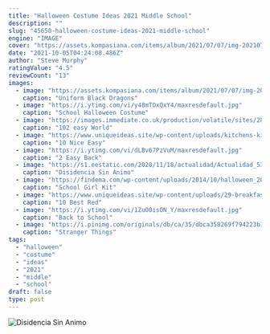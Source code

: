 ```yaml
---
title: "Halloween Costume Ideas 2021 Middle School"
description: ""
slug: "45650-halloween-costume-ideas-2021-middle-school"
engine: "IMAGE"
cover: "https://assets.kompasiana.com/items/album/2021/07/07/img-20210707-063609-60e4e90015251065772a45b2.jpg?t=o&v=770"
date: "2021-10-05T04:24:08.486Z"
author: "Steve Murphy"
ratingValue: "4.5"
reviewCount: "13"
images:
  - image: "https://assets.kompasiana.com/items/album/2021/07/07/img-20210707-063609-60e4e90015251065772a45b2.jpg?t=o&v=770"
    caption: "Uniform Black Dragons"
  - image: "https://i.ytimg.com/vi/y48mTOxQxY4/maxresdefault.jpg"
    caption: "School Halloween Costume"
  - image: "https://images.immediate.co.uk/production/volatile/sites/28/2021/02/wheres-wally-f33ae61.jpg?quality=90&resize=620%2C413"
    caption: "102 easy World"
  - image: "https://www.uniqueideas.site/wp-content/uploads/kitchens-kitchen-paint-colors-with-light-oak-cabinets-inspirations.jpg"
    caption: "10 Nice Easy"
  - image: "https://i.ytimg.com/vi/dLBv67PzVuM/maxresdefault.jpg"
    caption: "2 Easy Back"
  - image: "https://s1.eestatic.com/2020/11/18/actualidad/Actualidad_536958525_165384507_1024x576.jpg"
    caption: "Disidencia Sin Animo"
  - image: "https://findema.com/wp-content/uploads/2014/10/halloween_20144319-510x600.jpg"
    caption: "School Girl Kit"
  - image: "https://www.uniqueideas.site/wp-content/uploads/29-breakfast-potluck-ideas-for-work-that-will-impress-your-8.jpg"
    caption: "10 Best Red"
  - image: "https://i.ytimg.com/vi/1ZuO0isON_Y/maxresdefault.jpg"
    caption: "Back to School"
  - image: "https://i.pinimg.com/originals/db/ca/35/dbca358269f794223b1bf6ac390f7cbe.jpg"
    caption: "Stranger Things"
tags:
  - "halloween"
  - "costume"
  - "ideas"
  - "2021"
  - "middle"
  - "school"
draft: false
type: post
---
```



![Disidencia Sin Animo](https://s1.eestatic.com/2020/11/18/actualidad/Actualidad_536958525_165384507_1024x576.jpg "Disidencia Sin Animo")


<!--inArticleAds-->

<!--galleryOne-->


<!--inArticleAds-->

<!--galleryTwo-->


<!--galleryThree-->

